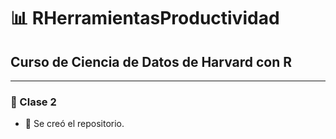 # 📊 RHerramientasProductividad

## Curso de Ciencia de Datos de Harvard con R

---

### 🧪 Clase 2

- 📁 Se creó el repositorio.
